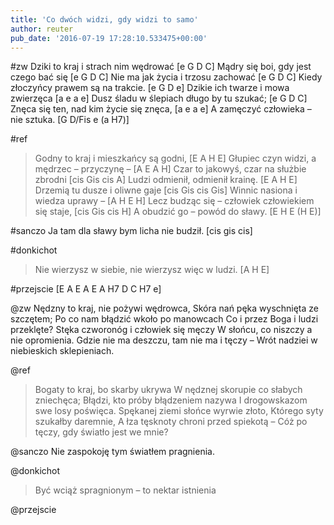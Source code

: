 ```yaml
---
title: 'Co dwóch widzi, gdy widzi to samo'
author: reuter
pub_date: '2016-07-19 17:28:10.533475+00:00'
---
```


#zw
Dziki to kraj i strach nim wędrować [e G D C]
Mądry się boi, gdy jest czego bać się [e G D C]
Nie ma jak życia i trzosu zachować [e G D C]
Kiedy złoczyńcy prawem są na trakcie. [e G D e]
Dzikie ich twarze i mowa zwierzęca [a e a e]
Dusz śladu w ślepiach długo by tu szukać; [e G D C]
Znęca się ten, nad kim życie się znęca, [a e a e]
A zamęczyć człowieka – nie sztuka. [G D/Fis e (a H7)]

#ref
>Godny to kraj i mieszkańcy są godni, [E A H E]
>Głupiec czyn widzi, a mędrzec – przyczynę – [A E A H]
>Czar to jakowyś, czar na służbie zbrodni [cis Gis cis A]
>Ludzi odmienił, odmienił krainę. [E A H E]
>Drzemią tu dusze i oliwne gaje [cis Gis cis Gis]
>Winnic nasiona i wiedza uprawy – [A H E H]
>Lecz budząc się – człowiek człowiekiem się staje, [cis Gis cis H]
>A obudzić go – powód do sławy. [E H E (H E)]

#sanczo
Ja tam dla sławy bym licha nie budził. [cis gis cis]

#donkichot
>Nie wierzysz w siebie, nie wierzysz więc w ludzi. [A H E]

#przejscie 
[E A E A E A H7 D C H7 e]

@zw
Nędzny to kraj, nie pożywi wędrowca,
Skóra nań pęka wyschnięta ze szczętem;
Po co nam błądzić wkoło po manowcach
Co i przez Boga i ludzi przeklęte?
Stęka czworonóg i człowiek się męczy
W słońcu, co niszczy a nie opromienia.
Gdzie nie ma deszczu, tam nie ma i tęczy –
Wrót nadziei w niebieskich sklepieniach.

@ref
>Bogaty to kraj, bo skarby ukrywa
>W nędznej skorupie co słabych zniechęca;
>Błądzi, kto próby błądzeniem nazywa
>I drogowskazom swe losy poświęca.
>Spękanej ziemi słońce wyrwie złoto,
>Którego syty szukałby daremnie,
>A łza tęsknoty chroni przed spiekotą –
>Cóż po tęczy, gdy światło jest we mnie?

@sanczo
Nie zaspokoję tym światłem pragnienia.

@donkichot
>Być wciąż spragnionym – to nektar istnienia

@przejscie
>